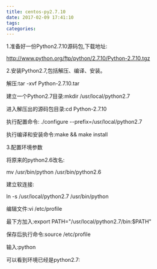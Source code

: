 ```yaml
---
title: centos-py2.7.10
date: 2017-02-09 17:41:10
tags:
categories:
---
```




1.准备好一份Python2.7.10源码包,下载地址:

http://www.python.org/ftp/python/2.7.10/Python-2.7.10.tgz

2.安装Python2.7,包括解压、编译、安装。

解压:tar -xvf Python-2.7.10.tar

建立一个Python2.7目录:mkdir /usr/local/python2.7

进入解压出的源码包目录:cd  Python-2.7.10

执行配置命令: ./configure --prefix=/usr/local/python2.7

执行编译和安装命令:make && make install

3.配置环境参数

将原来的python2.6改名:

mv  /usr/bin/python  /usr/bin/python2.6

建立软连接:

ln -s  /usr/local/python2.7  /usr/bin/python

编辑文件:vi /etc/profile

最下方加入:export PATH="/usr/local/python2.7/bin:$PATH"

保存后执行命令:source  /etc/profile

输入:python

可以看到环境已经是python2.7: